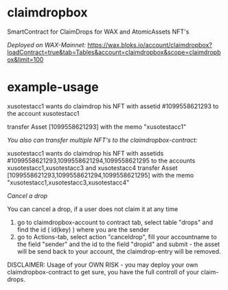 # claimdropbox
SmartContract for ClaimDrops for WAX and AtomicAssets NFT's

*Deployed on WAX-Mainnet:*
https://wax.bloks.io/account/claimdropbox?loadContract=true&tab=Tables&account=claimdropbox&scope=claimdropbox&limit=100


# example-usage
xusotestacc1 wants do claimdrop his NFT with assetid #1099558621293 to the account xusotestacc1

transfer Asset [1099558621293] with the memo "xusotestacc1"


*You also can transfer multiple NFT's to the claimdropbox-contract:*

xusotestacc1 wants do claimdrop his NFT with assetids #1099558621293,1099558621294,1099558621295 to the accounts xusotestacc1,xusotestacc3 and xusotestacc4 
transfer Asset [1099558621293,1099558621294,1099558621295] with the memo "xusotestacc1,xusotestacc3,xusotestacc4"

*Cancel a drop*

You can cancel a drop, if a user does not claim it at any time
1) go to claimdropbox-account to contract tab, select table "drops" and find the id ( id(key) ) where you are the sender
2) go to Actions-tab, select action "canceldrop", fill your accountname to the field "sender" and the id to the field "dropid" and submit - the asset will be send back to your account, the claimdrop-entry will be removed.



DISCLAIMER:
Usage of your OWN RISK - you may deploy your own claimdropbox-contract to get sure, you have the full controll of your claim-drops.


